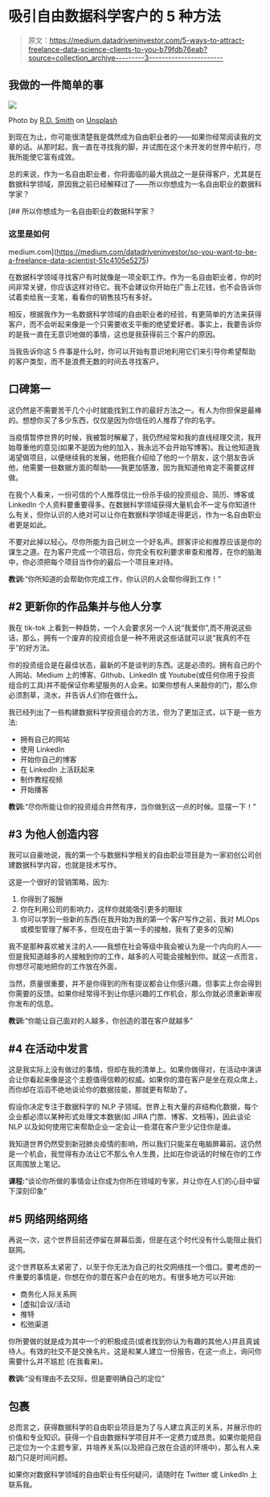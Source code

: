 # 吸引自由数据科学客户的 5 种方法

> 原文：<https://medium.datadriveninvestor.com/5-ways-to-attract-freelance-data-science-clients-to-you-b79fdb76eab?source=collection_archive---------3----------------------->

## 我做的一件简单的事

![](img/708a6020a06f26882c1192badc47990b.png)

Photo by [R.D. Smith](https://unsplash.com/@rd421?utm_source=medium&utm_medium=referral) on [Unsplash](https://unsplash.com?utm_source=medium&utm_medium=referral)

到现在为止，你可能很清楚我是偶然成为自由职业者的——如果你经常阅读我的文章的话。从那时起，我一直在寻找我的脚，并试图在这个未开发的世界中航行，尽我所能使它富有成效。

总的来说，作为一名自由职业者，你将面临的最大挑战之一是获得客户，尤其是在数据科学领域，原因我之前已经解释过了——所以你想成为一名自由职业的数据科学家？

[](https://medium.com/datadriveninvestor/so-you-want-to-be-a-freelance-data-scientist-51c4105e5275) [## 所以你想成为一名自由职业的数据科学家？

### 这里是如何

medium.com](https://medium.com/datadriveninvestor/so-you-want-to-be-a-freelance-data-scientist-51c4105e5275) 

在数据科学领域寻找客户有时就像是一项全职工作。作为一名自由职业者，你的时间非常关键，你应该这样对待它。我不会建议你开始在广告上花钱，也不会告诉你试着卖给我一支笔，看看你的销售技巧有多好。

相反，根据我作为一名数据科学领域的自由职业者的经验，有更简单的方法来获得客户，而不会听起来像是一个只需要收支平衡的绝望爱好者。事实上，我要告诉你的是我一直在无意识地做的事情，这也是我获得前三个客户的原因。

当我告诉你这 5 件事是什么时，你可以开始有意识地利用它们来引导你希望帮助的客户类型，而不是浪费无数的时间去寻找客户。

## 口碑第一

这仍然是不需要苦干几个小时就能找到工作的最好方法之一。有人为你担保是最棒的。想想你买了多少东西，仅仅是因为你信任的人推荐了你的名字。

当疫情暂停世界的时候，我被暂时解雇了，我仍然经常和我的直线经理交流，我开始尊重他的意见(如果不是因为他的加入，我永远不会开始写博客)。我让他知道我渴望做项目，以便继续我的发展，他把我介绍给了他的一个朋友，这个朋友告诉他，他需要一些数据方面的帮助——我更加感激，因为我知道他肯定不需要这样做。

在我个人看来，一份可信的个人推荐信比一份杀手级的投资组合、简历、博客或 LinkedIn 个人资料要重要得多。在数据科学领域获得大量机会不一定与你知道什么有关，但你认识的人绝对可以让你在数据科学领域走得更远，作为一名自由职业者更是如此。

不要对此掉以轻心。尽你所能为自己树立一个好名声。顾客评论和推荐应该是你的谋生之道。在为客户完成一个项目后，你完全有权利要求审查和推荐，在你的脑海中，你必须把每个项目当作你的最后一个项目来对待。

**教训:**“你所知道的会帮助你完成工作，你认识的人会帮你得到工作！”

## #2 更新你的作品集并与他人分享

我在 tik-tok 上看到一种趋势，一个人会要求另一个人说“我爱你”,而不用说这些话，那么，拥有一个废弃的投资组合是一种不用说这些话就可以说“我真的不在乎”的好方法。

你的投资组合是在最佳状态，最新的不是谈判的东西。这是必须的。拥有自己的个人网站、Medium 上的博客、Github、LinkedIn 或 Youtube(或任何你用于投资组合的工具)并不能保证你希望服务的人会来。如果你想有人来敲你的门，那么你必须割草，浇水，并告诉人们你在做什么。

我已经列出了一些构建数据科学投资组合的方法，但为了更加正式，以下是一些方法:

*   拥有自己的网站
*   使用 LinkedIn
*   开始你自己的博客
*   在 LinkedIn 上活跃起来
*   制作教程视频
*   开始播客

**教训:**“尽你所能让你的投资组合井然有序，当你做到这一点的时候。显摆一下！”

## #3 为他人创造内容

我可以自豪地说，我的第一个与数据科学相关的自由职业项目是为一家初创公司创建数据科学内容，也就是技术写作。

这是一个很好的营销策略，因为:

1.  你得到了报酬
2.  你在利用公司的影响力，这样你就能吸引更多的眼球
3.  你可以学到一些新的东西(在我开始为我的第一个客户写作之前，我对 MLOps 或模型管理了解不多，但现在由于第一手的接触，我有了更多的见解)

我不是那种喜欢被关注的人——我想在社会等级中我会被认为是一个内向的人——但是我知道越多的人接触到你的工作，越多的人可能会接触到你。就这一点而言，你想尽可能地把你的工作放在外面，

当然，质量很重要，并不是你得到的所有提议都会让你感兴趣，但事实上你会得到你需要的反馈。如果你经常得不到让你感兴趣的工作机会，那么你就必须重新审视你发布的信息。

**教训:**“你能让自己面对的人越多，你创造的潜在客户就越多”

## #4 在活动中发言

这是我实际上没有做过的事情，但却在我的清单上。如果你做得对，在活动中演讲会让你看起来像是这个主题值得信赖的权威。如果你的潜在客户是坐在观众席上，而你却在滔滔不绝地谈论你的数据技能，那就更有帮助了。

假设你决定专注于数据科学的 NLP 子领域。世界上有大量的非结构化数据，每个企业都必须以某种形式处理文本数据(如 JIRA 门票、博客、文档等)，因此谈论 NLP 以及如何使用它来帮助企业一定会让一些潜在客户至少记住你是谁。

我知道世界仍然受到新冠肺炎疫情的影响，所以我们只能呆在电脑屏幕前。这仍然是一个机会，我觉得有办法让它不那么令人生畏，比如在你说话的时候在你的工作区周围放上笔记。

**课程:**“谈论你所做的事情会让你成为你所在领域的专家，并让你在人们的心目中留下深刻印象”

## #5 网络网络网络

再说一次，这个世界目前还停留在屏幕后面，但是在这个时代没有什么能阻止我们联网。

这个世界联系太紧密了，以至于你无法为自己的社交网络找一个借口。要考虑的一件重要的事情是，你想在你的潜在客户会在的地方。有很多地方可以开始:

*   商务化人际关系网
*   [虚拟]会议/活动
*   推特
*   松弛渠道

你所要做的就是成为其中一个的积极成员(或者找到你认为有趣的其他人)并且真诚待人。有效的社交不是交换名片。这是和某人建立一份报告，在这一点上，询问你需要什么并不尴尬
(在我看来)。

**教训:**“没有理由不去交际，但是要明确自己的定位”

## 包裹

总而言之，获得数据科学的自由职业项目是为了与人建立真正的关系，并展示你的价值和专业知识。获得一个自由数据科学项目并不一定费力或昂贵。如果你能把自己定位为一个主题专家，并培养关系(以及把自己放在合适的环境中)，那么有人来敲门只是时间问题。

如果你对数据科学领域的自由职业有任何疑问，请随时在 Twitter 或 LinkedIn 上联系我。